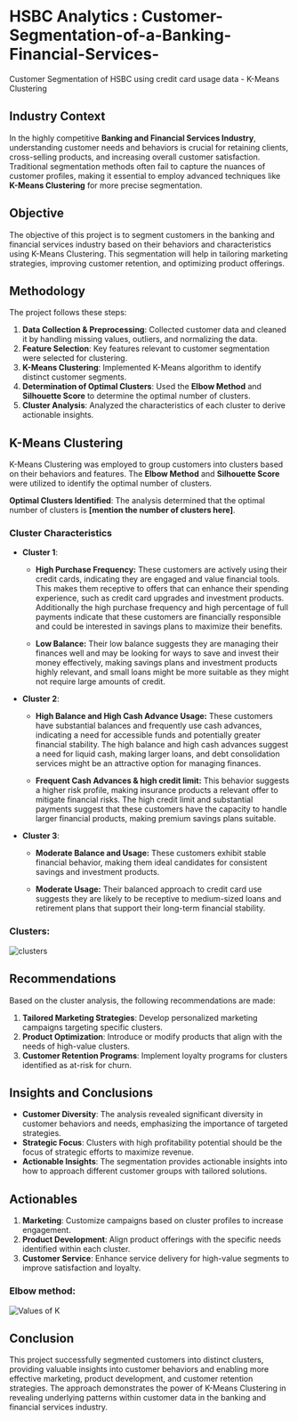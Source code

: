 # HSBC Analytics : Customer-Segmentation-of-a-Banking-Financial-Services-
Customer Segmentation of HSBC using credit card usage data - K-Means Clustering


## Industry Context
In the highly competitive **Banking and Financial Services Industry**, understanding customer needs and behaviors is crucial for retaining clients, cross-selling products, and increasing overall customer satisfaction. Traditional segmentation methods often fail to capture the nuances of customer profiles, making it essential to employ advanced techniques like **K-Means Clustering** for more precise segmentation.

## Objective
The objective of this project is to segment customers in the banking and financial services industry based on their behaviors and characteristics using K-Means Clustering. This segmentation will help in tailoring marketing strategies, improving customer retention, and optimizing product offerings.

## Methodology
The project follows these steps:
1. **Data Collection & Preprocessing**: Collected customer data and cleaned it by handling missing values, outliers, and normalizing the data.
2. **Feature Selection**: Key features relevant to customer segmentation were selected for clustering.
3. **K-Means Clustering**: Implemented K-Means algorithm to identify distinct customer segments.
4. **Determination of Optimal Clusters**: Used the **Elbow Method** and **Silhouette Score** to determine the optimal number of clusters.
5. **Cluster Analysis**: Analyzed the characteristics of each cluster to derive actionable insights.

## K-Means Clustering
K-Means Clustering was employed to group customers into clusters based on their behaviors and features. The **Elbow Method** and **Silhouette Score** were utilized to identify the optimal number of clusters.

**Optimal Clusters Identified**: The analysis determined that the optimal number of clusters is **[mention the number of clusters here]**.

### Cluster Characteristics
- **Cluster 1**:
  - **High Purchase Frequency:** These customers are actively using their credit cards, indicating they are engaged and value financial tools. This makes them receptive to offers that can enhance their spending experience, such as credit card upgrades and investment products. Additionally the high purchase frequency and high percentage of full payments indicate that these customers are financially responsible and could be interested in savings plans to maximize their benefits.

  - **Low Balance:** Their low balance suggests they are managing their finances well and may be looking for ways to save and invest their money effectively, making savings plans and investment products highly relevant, and small loans might be more suitable as they might not require large amounts of credit.
- **Cluster 2**:
  - **High Balance and High Cash Advance Usage:** These customers have substantial balances and frequently use cash advances, indicating a need for accessible funds and potentially greater financial stability. The high balance and high cash advances suggest a need for liquid cash, making larger loans, and debt consolidation services might be an attractive option for managing finances.

  - **Frequent Cash Advances & high credit limit:** This behavior suggests a higher risk profile, making insurance products a relevant offer to mitigate financial risks. The high credit limit and substantial payments suggest that these customers have the capacity to handle larger financial products, making premium savings plans suitable.
- **Cluster 3**:
  - **Moderate Balance and Usage:** These customers exhibit stable financial behavior, making them ideal candidates for consistent savings and investment products.

  - **Moderate Usage:** Their balanced approach to credit card use suggests they are likely to be receptive to medium-sized loans and retirement plans that support their long-term financial stability.

  
### Clusters:

![clusters](https://github.com/user-attachments/assets/fc096f94-f0a7-4dc0-abdd-839538712d4f)


## Recommendations
Based on the cluster analysis, the following recommendations are made:
1. **Tailored Marketing Strategies**: Develop personalized marketing campaigns targeting specific clusters.
2. **Product Optimization**: Introduce or modify products that align with the needs of high-value clusters.
3. **Customer Retention Programs**: Implement loyalty programs for clusters identified as at-risk for churn.

## Insights and Conclusions
- **Customer Diversity**: The analysis revealed significant diversity in customer behaviors and needs, emphasizing the importance of targeted strategies.
- **Strategic Focus**: Clusters with high profitability potential should be the focus of strategic efforts to maximize revenue.
- **Actionable Insights**: The segmentation provides actionable insights into how to approach different customer groups with tailored solutions.

## Actionables
1. **Marketing**: Customize campaigns based on cluster profiles to increase engagement.
2. **Product Development**: Align product offerings with the specific needs identified within each cluster.
3. **Customer Service**: Enhance service delivery for high-value segments to improve satisfaction and loyalty.

### Elbow method:

![Values of K](https://github.com/user-attachments/assets/af539b1f-1c5d-4a79-85c7-0eaa8c26a97e)


## Conclusion
This project successfully segmented customers into distinct clusters, providing valuable insights into customer behaviors and enabling more effective marketing, product development, and customer retention strategies. The approach demonstrates the power of K-Means Clustering in revealing underlying patterns within customer data in the banking and financial services industry.



